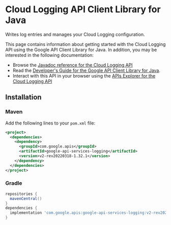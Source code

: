 # Cloud Logging API Client Library for Java

Writes log entries and manages your Cloud Logging configuration.

This page contains information about getting started with the Cloud Logging API
using the Google API Client Library for Java. In addition, you may be interested
in the following documentation:

* Browse the [Javadoc reference for the Cloud Logging API][javadoc]
* Read the [Developer's Guide for the Google API Client Library for Java][google-api-client].
* Interact with this API in your browser using the [APIs Explorer for the Cloud Logging API][api-explorer]

## Installation

### Maven

Add the following lines to your `pom.xml` file:

```xml
<project>
  <dependencies>
    <dependency>
      <groupId>com.google.apis</groupId>
      <artifactId>google-api-services-logging</artifactId>
      <version>v2-rev20220318-1.32.1</version>
    </dependency>
  </dependencies>
</project>
```

### Gradle

```gradle
repositories {
  mavenCentral()
}
dependencies {
  implementation 'com.google.apis:google-api-services-logging:v2-rev20220318-1.32.1'
}
```

[javadoc]: https://googleapis.dev/java/google-api-services-logging/latest/index.html
[google-api-client]: https://github.com/googleapis/google-api-java-client/
[api-explorer]: https://developers.google.com/apis-explorer/#p/logging/v1/
